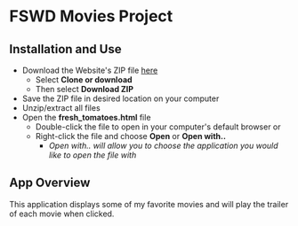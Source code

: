 FSWD Movies Project
=========================================================================

Installation and Use
-------------------------------------------------------------------------
- Download the Website's ZIP file [here](https://github.com/srdmdev8/movies_project)
  - Select **Clone or download**
  - Then select **Download ZIP**
- Save the ZIP file in desired location on your computer
- Unzip/extract all files
- Open the **fresh_tomatoes.html** file
  - Double-click the file to open in your computer's default browser or
  - Right-click the file and choose **Open** or **Open with..**
    - *Open with.. will allow you to choose the application you would like to open the file with*

App Overview
-------------------------------------------------------------------------
This application displays some of my favorite movies and will play the trailer of each movie when clicked.
